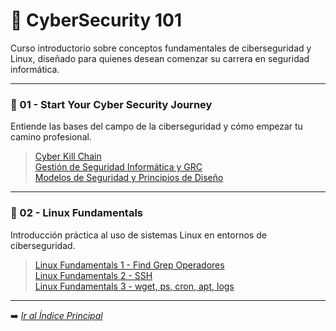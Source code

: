 # 🧠 CyberSecurity 101

Curso introductorio sobre conceptos fundamentales de ciberseguridad y Linux, diseñado para quienes desean comenzar su carrera en seguridad informática.



---

### 🔹 01 - Start Your Cyber Security Journey

Entiende las bases del campo de la ciberseguridad y cómo empezar tu camino profesional.

> [Cyber Kill Chain](/fundamentos/Cyber-101/01/Cyber_Kill_Chain)  
> [Gestión de Seguridad Informática y GRC](/fundamentos/Cyber-101/01/Gestión_de_Seguridad_Informática_y_GRC)  
> [Modelos de Seguridad y Principios de Diseño](/fundamentos/Cyber-101/01/Modelos_de_Seguridad_y_Principios_de_Diseño)

---

### 🔹 02 - Linux Fundamentals

Introducción práctica al uso de sistemas Linux en entornos de ciberseguridad.

> [Linux Fundamentals 1 - Find Grep Operadores](/fundamentos/Cyber-101/02/Linux_Fundamentals_1_-_Find_Grep_Operadores)  
> [Linux Fundamentals 2 - SSH](/fundamentos/Cyber-101/02/Linux_Fundamentals_2_-_SSH)  
> [Linux Fundamentals 3 - wget, ps, cron, apt, logs](/fundamentos/Cyber-101/02/Linux_Fundamentals_3_-_wget,_ps,_cron,_apt,_logs)

---
<!--
### 🔹 03 - Windows and AD Fundamentals

Conceptos básicos sobre sistemas Windows y Active Directory desde la perspectiva de seguridad.

> [Windows Fundamentals 1](/fundamentos/Cyber-101/03/windows-fundamentals-1.md)  
> [Windows Fundamentals 2](/fundamentos/Cyber-101/03/windows-fundamentals-2.md)

---

### 🔹 04 - Command Line

Manejo avanzado de líneas de comandos en sistemas Linux y Windows.

> [Linux Shells](/fundamentos/Cyber-101/04/linux-shells.md)  
> [Windows Command Line](/fundamentos/Cyber-101/04/windows-command-line.md)  
> [Windows PowerShell](/fundamentos/Cyber-101/04/windows-powershell.md)

---

### 🔹 05 - Networking

Conocimientos esenciales sobre redes aplicados a la ciberseguridad.

> [Networking Concepts - OSI y Capas de Red](/fundamentos/Cyber-101/05/networking-concepts-osiy-capas-de-red.md)  
> [Networking Essentials](/fundamentos/Cyber-101/05/networking-essentials.md)  
> [Networking Core Protocols](/fundamentos/Cyber-101/05/networking-core-protocols.md)  
> [Networking Secure Protocols](/fundamentos/Cyber-101/05/networking-secure-protocols.md)  
> [Nmap](/fundamentos/Cyber-101/05/nmap.md)  
> [TCPDump 🔥](/fundamentos/Cyber-101/05/tcpdump.md)

---

### 🔹 06 - Cryptography

Fundamentos de criptografía aplicada a la protección de datos y comunicaciones seguras.

> [Criptografía Básica](/fundamentos/Cyber-101/06/criptografia-basica.md)  
> [Hashing Basics](/fundamentos/Cyber-101/06/hashing-basics.md)  
> [Public Key Cryptography Basics](/fundamentos/Cyber-101/06/public-key-cryptography-basics.md)  
> [John the Ripper](/fundamentos/Cyber-101/06/john-the-ripper.md)

---

### 🔹 07 - Exploitation Basics

Primeros pasos en técnicas de explotación y uso de herramientas como Metasploit.

> [Blue](/fundamentos/Cyber-101/07/blue.md)  
> [Exploitation Basics](/fundamentos/Cyber-101/07/exploitation-basics.md)  
> [Metasploit - Exploitation](/fundamentos/Cyber-101/07/metasploit-exploitation.md)  
> [Metasploit - Meterpreter](/fundamentos/Cyber-101/07/metasploit-meterpreter.md)  
> [Moniker Link (CVE-2024-21413)](/fundamentos/Cyber-101/07/moniker-link-cve-2024-21413.md)

---

### 🔹 08 - Web Hacking

Introducción al hacking de aplicaciones web y herramientas clave.

> [Web Application Basics](/Fundamentos/Cyber-101/08/web-application-basics.md)  
> [JavaScript Essentials](/Fundamentos/Cyber-101/08/javascript-essentials.md)  
> [SQL Fundamentals](/Fundamentos/Cyber-101/08/sql-fundamentals.md)  
> [Burp Suite](/Fundamentos/Cyber-101/08/burp-suite.md)  
> [OWASP Top 10 - 2021](/Fundamentos/Cyber-101/08/owasp-top-10-2021.md)

---

### 🔹 09 - Offensive Security Tooling

Uso de herramientas clave para auditorías ofensivas.

> [Hydra 🟢 - Introducción](/Fundamentos/Cyber-101/09/hydra-introduccion.md)  
> [Gobuster - The Basics](/Fundamentos/Cyber-101/09/gobuster-basics.md)  
> [Shells Overview](/Fundamentos/Cyber-101/09/shells-overview.md)  
> [SQLMap 🔥](/Fundamentos/Cyber-101/09/sqlmap.md)

---

### 🔹 10 - Defensive Security

Conceptos básicos sobre defensa proactiva y respuesta ante incidentes.

> [Defensive Security Intro](/Fundamentos/Cyber-101/10/defensive-security-intro.md)  
> [SOC Fundamentals](/Fundamentos/Cyber-101/10/soc-fundamentals.md)  
> [Digital Forensics Fundamentals](/Fundamentos/Cyber-101/10/digital-forensics-fundamentals.md)  
> [Chain of Custody (Cadena de Custodia)](/Fundamentos/Cyber-101/10/chain-of-custody.md)  
> [Incident Response Fundamentals](/Fundamentos/Cyber-101/10/incident-response-fundamentals.md)  
> [Gestión de Logs](/Fundamentos/Cyber-101/10/gestion-de-logs.md)

---

### 🔹 11 - Security Solutions

Herramientas y soluciones comunes usadas en entornos corporativos.

> [Introduction to SIEM](/Fundamentos/Cyber-101/11/introduction-to-siem.md)  
> [Firewall Fundamentals](/Fundamentos/Cyber-101/11/firewall-fundamentals.md)  
> [IDS Fundamentals](/Fundamentos/Cyber-101/11/ids-fundamentals.md)  
> [Vulnerability Scanner Overview](/Fundamentos/Cyber-101/11/vulnerability-scanner-overview.md)

---

### 🔹 12 - Defensive Security Tooling

Uso de herramientas especializadas para análisis forense y defensivo.

> [CyberChief - The Basics](/Fundamentos/Cyber-101/12/cyberchief-basics.md)  
> [CAPA - The Basics](/Fundamentos/Cyber-101/12/capa-basics.md)  
> [REMNux - Getting Started](/Fundamentos/Cyber-101/12/remnux-getting-started.md)  
> [FlareVM - Arsenal of Tools](/Fundamentos/Cyber-101/12/flarevm-arsenal.md)

---

### 🔹 13 - Build Your Cyber Security Career

Guía para construir una carrera sólida en ciberseguridad.

> [Security Principles](/Fundamentos/Cyber-101/13/security-principles.md)  
> [Careers in Cyber](/Fundamentos/Cyber-101/13/careers-in-cyber.md)  
> [Training Impact on Teams](/Fundamentos/Cyber-101/13/training-impact-on-teams.md)

---
-->
➡️ *[Ir al Índice Principal](/)*
